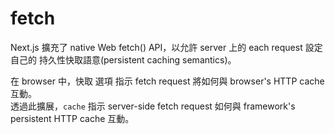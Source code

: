 # fetch

Next.js 擴充了 native Web fetch() API，以允許 server 上的 each request 設定自己的 持久性快取語意(persistent caching semantics)。

在 browser 中，快取 選項 指示 fetch request 將如何與 browser's HTTP cache 互動。     
透過此擴展，`cache` 指示 server-side fetch request  如何與 framework's persistent HTTP cache 互動。
